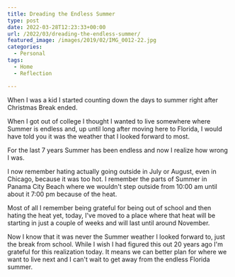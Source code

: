 ```yaml
---
title: Dreading the Endless Summer
type: post
date: 2022-03-28T12:23:33+00:00
url: /2022/03/dreading-the-endless-summer/
featured_image: /images/2019/02/IMG_0012-22.jpg
categories:
  - Personal
tags:
  - Home
  - Reflection

---
```

When I was a kid I started counting down the days to summer right after Christmas Break ended.

When I got out of college I thought I wanted to live somewhere where Summer is endless and, up until long after moving here to Florida, I would have told you it was the weather that I looked forward to most.

For the last 7 years Summer has been endless and now I realize how wrong I was.

I now remember hating actually going outside in July or August, even in Chicago, because it was too hot. I remember the parts of Summer in Panama City Beach where we wouldn't step outside from 10:00 am until about it 7:00 pm because of the heat.

Most of all I remember being grateful for being out of school and then hating the heat yet, today, I've moved to a place where that heat will be starting in just a couple of weeks and will last until around November.

Now I know that it was never the Summer weather I looked forward to, just the break from school. While I wish I had figured this out 20 years ago I'm grateful for this realization today. It means we can better plan for where we want to live next and I can't wait to get away from the endless Florida summer.